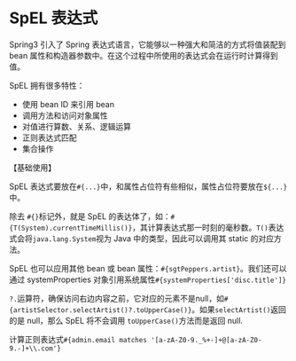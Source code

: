 # SpEL 表达式

Spring3 引入了 Spring 表达式语言，它能够以一种强大和简洁的方式将值装配到 bean 属性和构造器参数中。在这个过程中所使用的表达式会在运行时计算得到值。

SpEL 拥有很多特性：
- 使用 bean ID 来引用 bean
- 调用方法和访问对象属性
- 对值进行算数、关系、逻辑运算
- 正则表达式匹配
- 集合操作

【基础使用】

SpEL 表达式要放在`#{...}`中，和属性占位符有些相似，属性占位符要放在`${...}`中。

除去 `#{}`标记外，就是 SpEL 的表达体了，如：`#{T(System).currentTimeMillis()}`，其计算表达式那一时刻的毫秒数。`T()`表达式会将`java.lang.System`视为 Java 中的类型，因此可以调用其 static 的对应方法。

SpEL 也可以应用其他 bean 或 bean 属性：`#{sgtPeppers.artist}`。我们还可以通过 systemProperties 对象引用系统属性`#{systemProperties['disc.title']}`

`?.`运算符，确保访问右边内容之前，它对应的元素不是null，如`#{artistSelector.selectArtist()?.toUpperCase()}`。如果`selectArtist()`返回的是 null，那么 SpEL 将不会调用 `toUpperCase()`方法而是返回 null.


计算正则表达式`#{admin.email matches '[a-zA-Z0-9._%+-]+@[a-zA-Z0-9.-]+\\.com'}`